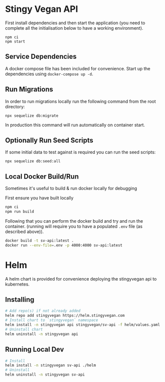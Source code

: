 # Stingy Vegan API

First install dependencies and then start the application (you need to complete all the initialisation below to have a working environment).

```
npm ci
npm start
```

## Service Dependencies

A docker compose file has been included for convenience. Start up the dependencies using `docker-compose up -d`.

## Run Migrations

In order to run migrations locally run the following command from the root directory:

```
npx sequelize db:migrate
```

In production this command will run automatically on container start.

## Optionally Run Seed Scripts

If some initial data to test against is required you can run the seed scripts:

```
npx sequelize db:seed:all
```

## Local Docker Build/Run

Sometimes it's useful to build & run docker locally for debugging

First ensure you have built locally

```sh
npm ci
npm run build
```

Following that you can perform the docker build and try and run the container. (running will require you to have a populated `.env` file (as described above)).

```sh
docker build -t sv-api:latest .
docker run --env-file=.env -p 4000:4000 sv-api:latest
```

# Helm

A helm chart is provided for convenience deploying the stingyvegan api to kubernetes.

## Installing

```sh
# Add repo(s) if not already added
helm repo add stingyvegan https://helm.stingyvegan.com
# Install chart to `stingyvegan` namespace
helm install -n stingyvegan api stingyvegan/sv-api -f helm/values.yaml
# Uninstall chart
helm uninstall -n stingyvegan api
```

## Running Local Dev

```sh
# Install
helm install -n stingyvegan sv-api ./helm
# Uninstall
helm uninstall -n stingyvegan sv-api
```

